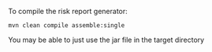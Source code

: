 To compile the risk report generator:
```
mvn clean compile assemble:single
```

You may be able to just use the jar file in the target directory
